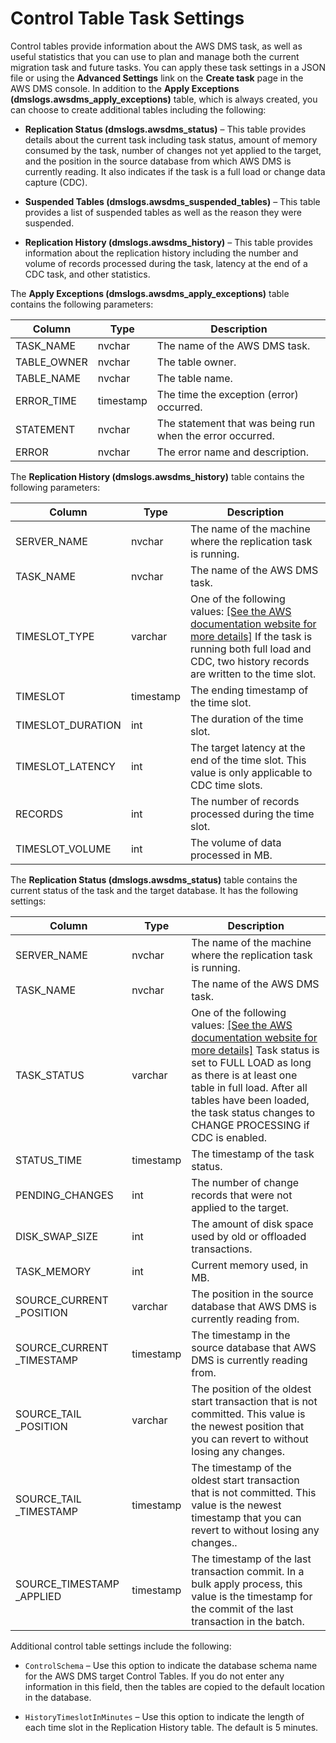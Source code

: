 # Control Table Task Settings<a name="CHAP_Tasks.CustomizingTasks.TaskSettings.ControlTable"></a>

Control tables provide information about the AWS DMS task, as well as useful statistics that you can use to plan and manage both the current migration task and future tasks\. You can apply these task settings in a JSON file or using the **Advanced Settings** link on the **Create task** page in the AWS DMS console\. In addition to the **Apply Exceptions \(dmslogs\.awsdms\_apply\_exceptions\)** table, which is always created, you can choose to create additional tables including the following:

+ **Replication Status \(dmslogs\.awsdms\_status\)** – This table provides details about the current task including task status, amount of memory consumed by the task, number of changes not yet applied to the target, and the position in the source database from which AWS DMS is currently reading\. It also indicates if the task is a full load or change data capture \(CDC\)\.

+ **Suspended Tables \(dmslogs\.awsdms\_suspended\_tables\)** – This table provides a list of suspended tables as well as the reason they were suspended\.

+ **Replication History \(dmslogs\.awsdms\_history\)** – This table provides information about the replication history including the number and volume of records processed during the task, latency at the end of a CDC task, and other statistics\.

The **Apply Exceptions \(dmslogs\.awsdms\_apply\_exceptions\)** table contains the following parameters:


| Column | Type | Description | 
| --- | --- | --- | 
|  TASK\_NAME  |  nvchar  |  The name of the AWS DMS task\.  | 
|  TABLE\_OWNER  |  nvchar  |  The table owner\.  | 
|  TABLE\_NAME  |  nvchar  |  The table name\.  | 
|  ERROR\_TIME  |  timestamp  |  The time the exception \(error\) occurred\.  | 
|  STATEMENT  |  nvchar  |  The statement that was being run when the error occurred\.  | 
|  ERROR  |  nvchar  |  The error name and description\.  | 

The **Replication History \(dmslogs\.awsdms\_history\)** table contains the following parameters:


| Column | Type | Description | 
| --- | --- | --- | 
|  SERVER\_NAME  |  nvchar  |  The name of the machine where the replication task is running\.  | 
|  TASK\_NAME  |  nvchar  |  The name of the AWS DMS task\.  | 
|  TIMESLOT\_TYPE  |  varchar  |  One of the following values: [\[See the AWS documentation website for more details\]](http://docs.aws.amazon.com/dms/latest/userguide/CHAP_Tasks.CustomizingTasks.TaskSettings.ControlTable.html) If the task is running both full load and CDC, two history records are written to the time slot\.  | 
| TIMESLOT |  timestamp  |  The ending timestamp of the time slot\.  | 
|  TIMESLOT\_DURATION  |  int  |  The duration of the time slot\.  | 
|  TIMESLOT\_LATENCY  |  int  |  The target latency at the end of the time slot\. This value is only applicable to CDC time slots\.  | 
| RECORDS |  int  |  The number of records processed during the time slot\.  | 
|  TIMESLOT\_VOLUME  |  int  |  The volume of data processed in MB\.  | 

The **Replication Status \(dmslogs\.awsdms\_status\)** table contains the current status of the task and the target database\. It has the following settings:


| Column | Type | Description | 
| --- | --- | --- | 
|  SERVER\_NAME  |  nvchar  |  The name of the machine where the replication task is running\.  | 
|  TASK\_NAME  |  nvchar  |  The name of the AWS DMS task\.  | 
|  TASK\_STATUS  |  varchar  |  One of the following values: [\[See the AWS documentation website for more details\]](http://docs.aws.amazon.com/dms/latest/userguide/CHAP_Tasks.CustomizingTasks.TaskSettings.ControlTable.html) Task status is set to FULL LOAD as long as there is at least one table in full load\. After all tables have been loaded, the task status changes to CHANGE PROCESSING if CDC is enabled\.  | 
| STATUS\_TIME |  timestamp  |  The timestamp of the task status\.  | 
|  PENDING\_CHANGES  |  int  |  The number of change records that were not applied to the target\.  | 
|  DISK\_SWAP\_SIZE  |  int  |  The amount of disk space used by old or offloaded transactions\.  | 
| TASK\_MEMORY |  int  |  Current memory used, in MB\.  | 
|  SOURCE\_CURRENT \_POSITION  |  varchar  |  The position in the source database that AWS DMS is currently reading from\.  | 
|  SOURCE\_CURRENT \_TIMESTAMP  |  timestamp  |  The timestamp in the source database that AWS DMS is currently reading from\.  | 
|  SOURCE\_TAIL \_POSITION  |  varchar  |  The position of the oldest start transaction that is not committed\. This value is the newest position that you can revert to without losing any changes\.  | 
|  SOURCE\_TAIL \_TIMESTAMP  |  timestamp  |  The timestamp of the oldest start transaction that is not committed\. This value is the newest timestamp that you can revert to without losing any changes\.\.  | 
|  SOURCE\_TIMESTAMP \_APPLIED  |  timestamp  |  The timestamp of the last transaction commit\. In a bulk apply process, this value is the timestamp for the commit of the last transaction in the batch\.  | 

Additional control table settings include the following:

+ `ControlSchema` – Use this option to indicate the database schema name for the AWS DMS target Control Tables\. If you do not enter any information in this field, then the tables are copied to the default location in the database\.

+ `HistoryTimeslotInMinutes` – Use this option to indicate the length of each time slot in the Replication History table\. The default is 5 minutes\.